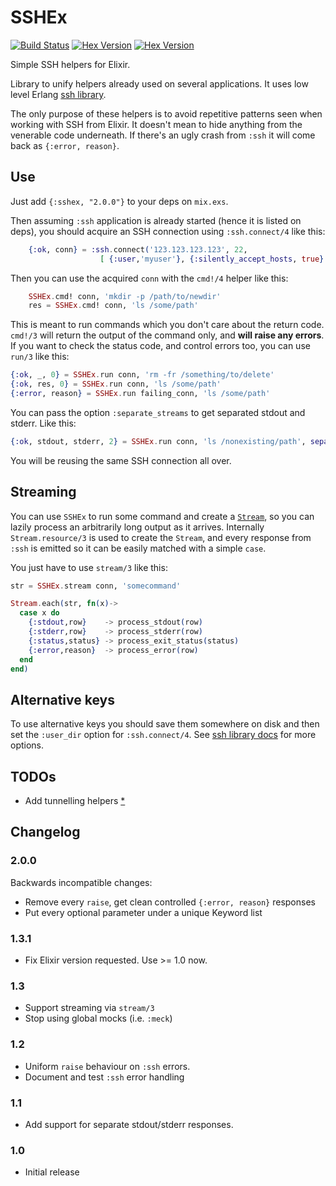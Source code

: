 # SSHEx
[![Build Status](https://travis-ci.org/rubencaro/sshex.svg?branch=master)](https://travis-ci.org/rubencaro/sshex)
[![Hex Version](http://img.shields.io/hexpm/v/sshex.svg?style=flat)](https://hex.pm/packages/sshex)
[![Hex Version](http://img.shields.io/hexpm/dt/sshex.svg?style=flat)](https://hex.pm/packages/sshex)

Simple SSH helpers for Elixir.

Library to unify helpers already used on several applications. It uses low level Erlang [ssh library](http://www.erlang.org/doc/man/ssh.html).

The only purpose of these helpers is to avoid repetitive patterns seen when working with SSH from Elixir. It doesn't mean to hide anything from the venerable code underneath. If there's an ugly crash from `:ssh` it will come back as `{:error, reason}`.

## Use

Just add `{:sshex, "2.0.0"}` to your deps on `mix.exs`.

Then assuming `:ssh` application is already started (hence it is listed on deps), you should acquire an SSH connection using `:ssh.connect/4` like this:

```elixir
    {:ok, conn} = :ssh.connect('123.123.123.123', 22,
                    [ {:user,'myuser'}, {:silently_accept_hosts, true} ], 5000)
```

Then you can use the acquired `conn` with the `cmd!/4` helper like this:

```elixir
    SSHEx.cmd! conn, 'mkdir -p /path/to/newdir'
    res = SSHEx.cmd! conn, 'ls /some/path'
```

This is meant to run commands which you don't care about the return code. `cmd!/3` will return the output of the command only, and __will raise any errors__. If you want to check the status code, and control errors too, you can use `run/3` like this:

```elixir
{:ok, _, 0} = SSHEx.run conn, 'rm -fr /something/to/delete'
{:ok, res, 0} = SSHEx.run conn, 'ls /some/path'
{:error, reason} = SSHEx.run failing_conn, 'ls /some/path'
```

You can pass the option `:separate_streams` to get separated stdout and stderr. Like this:

```elixir
{:ok, stdout, stderr, 2} = SSHEx.run conn, 'ls /nonexisting/path', separate_streams: true
```

You will be reusing the same SSH connection all over.


## Streaming

You can use `SSHEx` to run some command and create a [`Stream`](http://elixir-lang.org/docs/stable/elixir/Stream.html), so you can lazily process an arbitrarily long output as it arrives. Internally `Stream.resource/3` is used to create the `Stream`, and every response from `:ssh` is emitted so it can be easily matched with a simple `case`.

You just have to use `stream/3` like this:

```elixir
str = SSHEx.stream conn, 'somecommand'

Stream.each(str, fn(x)->
  case x do
    {:stdout,row}    -> process_stdout(row)
    {:stderr,row}    -> process_stderr(row)
    {:status,status} -> process_exit_status(status)
    {:error,reason}  -> process_error(row)
  end
end)
```

## Alternative keys

To use alternative keys you should save them somewhere on disk and then set the `:user_dir` option for `:ssh.connect/4`. See [ssh library docs](http://www.erlang.org/doc/man/ssh.html) for more options.


## TODOs

* Add tunnelling helpers [*](http://erlang.org/pipermail/erlang-questions/2014-June/079481.html)

## Changelog

### 2.0.0

Backwards incompatible changes:
* Remove every `raise`, get clean controlled `{:error, reason}` responses
* Put every optional parameter under a unique Keyword list

### 1.3.1

* Fix Elixir version requested. Use >= 1.0 now.

### 1.3

* Support streaming via `stream/3`
* Stop using global mocks (i.e. `:meck`)

### 1.2

* Uniform `raise` behaviour on `:ssh` errors.
* Document and test `:ssh` error handling

### 1.1

* Add support for separate stdout/stderr responses.

### 1.0

* Initial release
